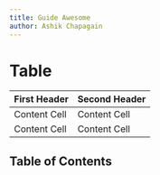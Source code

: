 ```yaml
---
title: Guide Awesome
author: Ashik Chapagain
---
```


# Table
| First Header  | Second Header |
| ------------- | ------------- |
| Content Cell  | Content Cell  |
| Content Cell  | Content Cell  |

## Table of Contents
